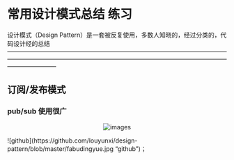 常用设计模式总结 练习
================================================================================
设计模式（Design Pattern）是一套被反复使用，多数人知晓的，经过分类的，代码设计经的总结
————————————————————————————————————————————————————————————————————————————————
## 订阅/发布模式
### pub/sub 使用很广
<p align='center'>
<img src='i/fabudingyue.jpg' title='images' style='max-width:600px'></img>
</p>
![github](https://github.com/louyunxi/design-pattern/blob/master/fabudingyue.jpg “github”)；
